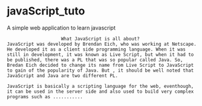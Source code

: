 # javaScript_tuto
A simple web application to learn javascript

						What JavaScript is all about?
	JavaScript was developed by Brendan Eich, who was working at Netscape. He developed it as a client side programming language. When it was still in development, it was known as Live Script, but when it had to be published, there was a PL that was so popular called Java. So, Bredan Eich decided to change its name from Live Script to JavaScript to gain of the popularity of Java. But , it should be well noted that JavaScript and Java are two different PL.

	JavaScript is basically a scripting language for the web, eventhough, it can be used in the server side and also used to build very complex programs such as ...........

